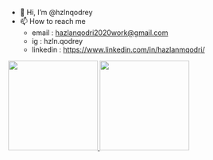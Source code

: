 - 👋 Hi, I’m @hzlnqodrey
- 📫 How to reach me 
    + email     : hazlanqodri2020work@gmail.com
    + ig        : hzln.qodrey
    + linkedin  : https://www.linkedin.com/in/hazlanmqodri/
<p align="left">
<a href="https://github.com/hzlnqodrey">
  <img height="180em" src="https://github-readme-stats-eight-theta.vercel.app/api?username=hzlnqodrey&show_icons=true&theme=algolia&include_all_commits=true&count_private=true"/>
  <img height="180em" src="https://github-readme-stats-eight-theta.vercel.app/api/top-langs/?username=hzlnqodrey&layout=compact&langs_count=8&theme=algolia"/>
</a>
</p>
<!---
hzlnqodrey/hzlnqodrey is a ✨ special ✨ repository because its `README.md` (this file) appears on your GitHub profile.
You can click the Preview link to take a look at your changes.
--->
